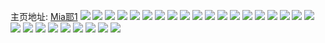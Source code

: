 主页地址: [Mia耶1](https://weibo.com/u/6783297032) 
![](https://wx4.sinaimg.cn/mw2000/007p41qEly1h9ptt0r66cj32c0340x6r.jpg) 
![](https://wx4.sinaimg.cn/mw2000/007p41qEly1h9ptt4n5hkj32eo37ke84.jpg) 
![](https://wx4.sinaimg.cn/mw2000/007p41qEly1h9ptt530mnj30u7155api.jpg) 
![](https://wx4.sinaimg.cn/mw2000/007p41qEly1h8izc27os9j30u0140dit.jpg) 
![](https://wx4.sinaimg.cn/mw2000/007p41qEly1h8izc0gkbtj30u01sydok.jpg) 
![](https://wx4.sinaimg.cn/mw2000/007p41qEly1h8izc1mlmbj30u011dk07.jpg) 
![](https://wx4.sinaimg.cn/mw2000/007p41qEly1h8izby2o0gj30u0140k0q.jpg) 
![](https://wx4.sinaimg.cn/mw2000/007p41qEly1h8izc2n574j30u0140q9w.jpg) 
![](https://wx4.sinaimg.cn/mw2000/007p41qEly1h7mj5iycjkj317q1mcx28.jpg) 
![](https://wx4.sinaimg.cn/mw2000/007p41qEly1h7mj5lxpaaj32c0340hdu.jpg) 
![](https://wx4.sinaimg.cn/mw2000/007p41qEly1h6ivsimepzj30wi1lsdhx.jpg) 
![](https://wx4.sinaimg.cn/mw2000/007p41qEly1h6i03xqgcsj30u0140dig.jpg) 
![](https://wx4.sinaimg.cn/mw2000/007p41qEly1h6i03xecd7j30tu11etag.jpg) 
![](https://wx4.sinaimg.cn/mw2000/007p41qEly1h6i03zhiwjj31sc2dsn8q.jpg) 
![](https://wx4.sinaimg.cn/mw2000/007p41qEly1h6i03y0v0qj30u00u0jzq.jpg) 
![](https://wx4.sinaimg.cn/mw2000/007p41qEly1h6i03ygnxvj31400u0791.jpg) 
![](https://wx4.sinaimg.cn/mw2000/007p41qEly1h4ayvf3cn7j32ao3284qq.jpg) 
![](https://wx4.sinaimg.cn/mw2000/007p41qEly1h4ayv985rfj32c03404qr.jpg) 
![](https://wx4.sinaimg.cn/mw2000/007p41qEgy1h3v8nnyqh0j30vc15s171.jpg) 
![](https://wx4.sinaimg.cn/mw2000/007p41qEly1h3ad7rtmbnj30u0168agp.jpg) 
![](https://wx4.sinaimg.cn/mw2000/007p41qEly1h3ad7y4kfyj30u00zltm5.jpg) 
![](https://wx4.sinaimg.cn/mw2000/007p41qEly1h3ad80afpsj30u0148nd5.jpg) 
![](https://wx4.sinaimg.cn/mw2000/007p41qEly1h3ad7pgoxkj30u00zqdtp.jpg) 
![](https://wx4.sinaimg.cn/mw2000/007p41qEly1h37zsyc1poj30qc16eag8.jpg) 
![](https://wx4.sinaimg.cn/mw2000/007p41qEgy1h30u27m7exj30s30zoai2.jpg) 
![](https://wx4.sinaimg.cn/mw2000/007p41qEgy1h2yutb7g9sj30wi171qdn.jpg) 
![](https://wx4.sinaimg.cn/mw2000/007p41qEgy1h2qi7nvtk2j30pn18f10h.jpg) 
![](https://wx4.sinaimg.cn/mw2000/007p41qEgy1h0gmm3a9izj30wh19jgqf.jpg) 
